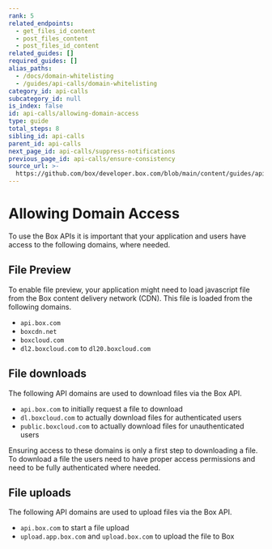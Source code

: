 ```yaml
---
rank: 5
related_endpoints:
  - get_files_id_content
  - post_files_content
  - post_files_id_content
related_guides: []
required_guides: []
alias_paths:
  - /docs/domain-whitelisting
  - /guides/api-calls/domain-whitelisting
category_id: api-calls
subcategory_id: null
is_index: false
id: api-calls/allowing-domain-access
type: guide
total_steps: 8
sibling_id: api-calls
parent_id: api-calls
next_page_id: api-calls/suppress-notifications
previous_page_id: api-calls/ensure-consistency
source_url: >-
  https://github.com/box/developer.box.com/blob/main/content/guides/api-calls/allowing-domain-access.md
---
```

# Allowing Domain Access

To use the Box APIs it is important that your application and users have access
to the following domains, where needed.

## File Preview

To enable file preview, your application might need to load javascript file from
the Box content delivery network (CDN). This file is loaded from the following
domains.

- `api.box.com`
- `boxcdn.net`
- `boxcloud.com`
- `dl2.boxcloud.com` to `dl20.boxcloud.com`

## File downloads

The following API domains are used to download files via the Box API.

- `api.box.com` to initially request a file to download
- `dl.boxcloud.com` to actually download files for authenticated users
- `public.boxcloud.com` to actually download files for unauthenticated users

<Message type='warning'>

Ensuring access to these domains is only a first step to downloading a file.
To download a file the users need to have proper access permissions and need
to be fully authenticated where needed.

</Message>

## File uploads

The following API domains are used to upload files via the Box API.

- `api.box.com` to start a file upload
- `upload.app.box.com` and `upload.box.com` to upload the file to Box